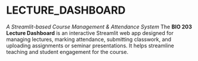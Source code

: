 # LECTURE_DASHBOARD
*A Streamlit-based Course Management &amp; Attendance System* The **BIO 203 Lecture Dashboard** is an interactive Streamlit web app designed for managing lectures, marking attendance, submitting classwork, and uploading assignments or seminar presentations.   It helps streamline teaching and student engagement for the course.
